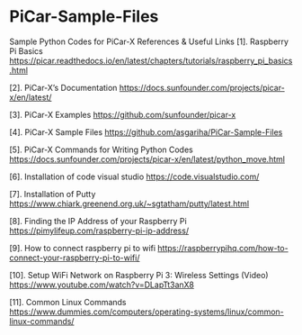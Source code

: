 # PiCar-Sample-Files
Sample Python Codes for PiCar-X 
References & Useful Links
[1]. Raspberry Pi Basics
https://picar.readthedocs.io/en/latest/chapters/tutorials/raspberry_pi_basics.html 

[2]. PiCar-X’s Documentation
https://docs.sunfounder.com/projects/picar-x/en/latest/

[3]. PiCar-X Examples
https://github.com/sunfounder/picar-x

[4]. PiCar-X Sample Files
https://github.com/asgariha/PiCar-Sample-Files

[5]. PiCar-X Commands for Writing Python Codes
https://docs.sunfounder.com/projects/picar-x/en/latest/python_move.html

[6]. Installation of code visual studio
https://code.visualstudio.com/

[7]. Installation of Putty
https://www.chiark.greenend.org.uk/~sgtatham/putty/latest.html

[8]. Finding the IP Address of your Raspberry Pi
https://pimylifeup.com/raspberry-pi-ip-address/

[9]. How to connect raspberry pi to wifi 
https://raspberrypihq.com/how-to-connect-your-raspberry-pi-to-wifi/

[10]. Setup WiFi Network on Raspberry Pi 3: Wireless Settings (Video)
https://www.youtube.com/watch?v=DLapTt3anX8

[11]. Common Linux Commands
https://www.dummies.com/computers/operating-systems/linux/common-linux-commands/
